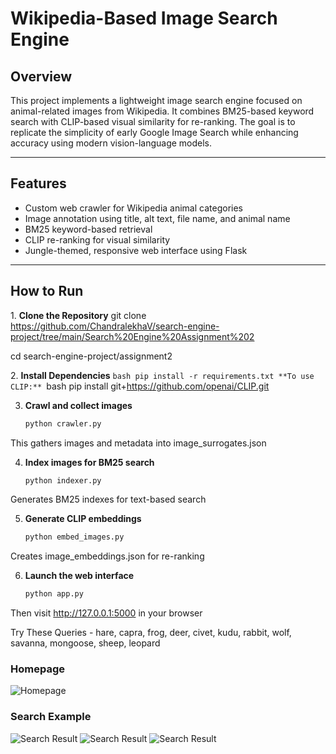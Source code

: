 # Wikipedia-Based Image Search Engine

##  Overview
This project implements a lightweight image search engine focused on animal-related images from Wikipedia. It combines BM25-based keyword search with CLIP-based visual similarity for re-ranking. The goal is to replicate the simplicity of early Google Image Search while enhancing accuracy using modern vision-language models.

---

## Features
-  Custom web crawler for Wikipedia animal categories  
-  Image annotation using title, alt text, file name, and animal name  
-  BM25 keyword-based retrieval  
-  CLIP re-ranking for visual similarity  
-  Jungle-themed, responsive web interface using Flask  

---

## How to Run
1️. **Clone the Repository**
   git clone https://github.com/ChandralekhaV/search-engine-project/tree/main/Search%20Engine%20Assignment%202
   
   cd search-engine-project/assignment2

2️. **Install Dependencies**
    ```bash
    pip install -r requirements.txt
    **To use CLIP:**
       ```bash
      pip install git+https://github.com/openai/CLIP.git

3. **Crawl and collect images**  
   ```bash
   python crawler.py
This gathers images and metadata into image_surrogates.json

4. **Index images for BM25 search**
    ```bash
    python indexer.py
Generates BM25 indexes for text-based search

5. **Generate CLIP embeddings**
    ```bash
    python embed_images.py
Creates image_embeddings.json for re-ranking

6. **Launch the web interface**
     ```bash
     python app.py
Then visit http://127.0.0.1:5000 in your browser



Try These Queries - 
        hare, capra, frog, deer, civet, kudu, rabbit, wolf, savanna, mongoose, sheep, leopard 

### Homepage  
![Homepage](screenshots/Webpage.png)

### Search Example  
![Search Result](screenshots/hare.png)
![Search Result](screenshots/capra.png)
![Search Result](screenshots/frog.png)
